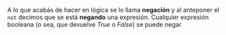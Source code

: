 A lo que acabás de hacer en lógica se lo llama **negación** y al anteponer el `not` decimos que se está **negando** una expresión. Cualquier expresión booleana (o sea, que devuelve _True_ o _False_) se puede negar.